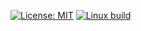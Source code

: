 [![License: MIT](https://img.shields.io/badge/License-MIT-yellow.svg)](https://opensource.org/licenses/MIT)
[![Linux build](https://travis-ci.org/msoos/drat-trim.svg?branch=master)](https://travis-ci.org/msoos/drat-trim)
